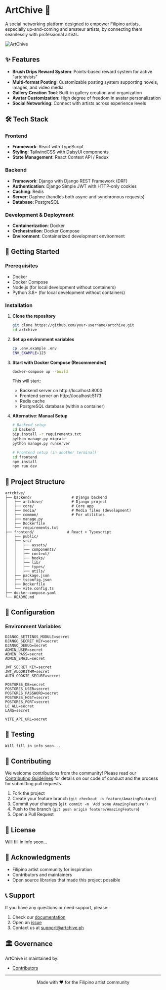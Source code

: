 # ArtChive 🎨

A social networking platform designed to empower Filipino artists, especially up-and-coming and amateur artists, by connecting them seamlessly with professional artists.

![ArtChive](https://img.shields.io/badge/ArtChive-Empowering_Filipino_Artists-blue?style=for-the-badge&logo=artstation)

## ✨ Features

- **Brush Drips Reward System**: Points-based reward system for active "artchivists"
- **Multi-format Posting**: Customizable posting system supporting novels, images, and video media
- **Gallery Creation Tool**: Built-in gallery creation and organization
- **Avatar Customization**: High degree of freedom in avatar personalization
- **Social Networking**: Connect with artists across experience levels

## 🛠️ Tech Stack

### Frontend
- **Framework**: React with TypeScript
- **Styling**: TailwindCSS with DaisyUI components
- **State Management**: React Context API / Redux

### Backend
- **Framework**: Django with Django REST Framework (DRF)
- **Authentication**: Django Simple JWT with HTTP-only cookies
- **Caching**: Redis
- **Server**: Daphne (handles both async and synchronous requests)
- **Database**: PostgreSQL

### Development & Deployment
- **Containerization**: Docker
- **Orchestration**: Docker Compose
- **Environment**: Containerized development environment

## 🚀 Getting Started

### Prerequisites
- Docker
- Docker Compose
- Node.js (for local development without containers)
- Python 3.8+ (for local development without containers)

### Installation

1. **Clone the repository**
   ```bash
   git clone https://github.com/your-username/artchive.git
   cd artchive
   ```

2. **Set up environment variables**
   ```bash
   cp .env.example .env
   ENV_EXAMPLE=123
   ```

3. **Start with Docker Compose (Recommended)**
   ```bash
   docker-compose up --build
   ```
   This will start:
   - Backend server on http://localhost:8000
   - Frontend server on http://localhost:5173
   - Redis cache
   - PostgreSQL database (within a container)

4. **Alternative: Manual Setup**
   ```bash
   # Backend setup
   cd backend
   pip install -r requirements.txt
   python manage.py migrate
   python manage.py runserver
   
   # Frontend setup (in another terminal)
   cd frontend
   npm install
   npm run dev
   ```

## 📁 Project Structure

```
artchive/
├── backend/                  # Django backend
│   ├── artchive/             # Django project
│   ├── core/                 # Core app
│   ├── media/                # Media files (development)
│   ├── common/               # For utilities
│   ├── manage.py
│   ├── Dockerfile
│   └── requirements.txt
├── frontend/               # React + Typescript
│   ├── public/
│   ├── src/
│   │   ├── assets/
│   │   ├── components/
│   │   ├── context/
│   │   ├── hooks/
│   │   ├── lib/
│   │   ├── types/
│   │   ├── utils/
│   ├── package.json
│   ├── tsconfig.json
│   ├── Dockerfile
│   └── vite.config.ts
├── docker-compose.yaml
└── README.md
```

## 🔧 Configuration

### Environment Variables
```
DJANGO_SETTINGS_MODULE=secret
DJANGO_SECRET_KEY=secret
DJANGO_DEBUG=secret
ADMIN_USER=secret
ADMIN_PASS=secret
ADMIN_EMAIL=secret

JWT_SECRET_KEY=secret
JWT_ALGORITHM=secret
AUTH_COOKIE_SECURE=secret

POSTGRES_DB=secret
POSTGRES_USER=secret
POSTGRES_PASSWORD=secret
POSTGRES_HOST=secret
POSTGRES_PORT=secret
LC_ALL=secret
LANG=secret

VITE_API_URL=secret
```

## 🧪 Testing

```bash
Will fill in info soon...
```

## 🤝 Contributing

We welcome contributions from the community! Please read our [Contributing Guidelines](CONTRIBUTING.md) for details on our code of conduct and the process for submitting pull requests.

1. Fork the project
2. Create your feature branch (`git checkout -b feature/AmazingFeature`)
3. Commit your changes (`git commit -m 'Add some AmazingFeature'`)
4. Push to the branch (`git push origin feature/AmazingFeature`)
5. Open a Pull Request

## 📝 License

Will fill in info soon...

## 🙏 Acknowledgments

- Filipino artist community for inspiration
- Contributors and maintainers
- Open source libraries that made this project possible

## 📞 Support

If you have any questions or need support, please:
1. Check our [documentation](docs/)
2. Open an [issue](https://github.com/VulpritProoze/artchive/issues)
3. Contact us at support@artchive.ph

## 🏛️ Governance

ArtChive is maintained by:
- [Contributors](https://github.com/VulpritProoze/artchive/graphs/contributors)

---

<div align="center">
Made with ❤️ for the Filipino artist community
</div>
